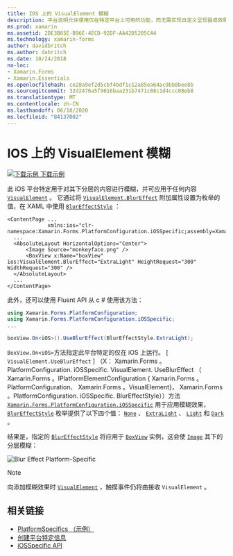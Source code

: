 ```yaml
---
title: IOS 上的 VisualElement 模糊
description: 平台说明允许使用仅在特定平台上可用的功能，而无需实现自定义呈现器或效果。 本文介绍如何使用特定于 iOS 平台的，将模糊应用于 VisualElement。
ms.prod: xamarin
ms.assetid: 2DE3B65E-B96E-4ECD-92DF-AA42D5205C44
ms.technology: xamarin-forms
author: davidbritch
ms.author: dabritch
ms.date: 10/24/2018
no-loc:
- Xamarin.Forms
- Xamarin.Essentials
ms.openlocfilehash: ce28a9ef2d5cbf4bdf1c12a85ea64ac9bb8bee8b
ms.sourcegitcommit: 32d2476a5f9016baa231b7471c88c1d4ccc08eb8
ms.translationtype: MT
ms.contentlocale: zh-CN
ms.lasthandoff: 06/18/2020
ms.locfileid: "84137002"
---
```

# <a name="visualelement-blur-on-ios"></a>IOS 上的 VisualElement 模糊

[![下载示例](~/media/shared/download.png) 下载示例](https://docs.microsoft.com/samples/xamarin/xamarin-forms-samples/userinterface-platformspecifics)

此 iOS 平台特定用于对其下分层的内容进行模糊，并可应用于任何内容 [`VisualElement`](xref:Xamarin.Forms.VisualElement) 。 它通过将 [`VisualElement.BlurEffect`](xref:Xamarin.Forms.PlatformConfiguration.iOSSpecific.VisualElement.BlurEffectProperty) 附加属性设置为枚举的值，在 XAML 中使用 [`BlurEffectStyle`](xref:Xamarin.Forms.PlatformConfiguration.iOSSpecific.BlurEffectStyle) ：

```xaml
<ContentPage ...
             xmlns:ios="clr-namespace:Xamarin.Forms.PlatformConfiguration.iOSSpecific;assembly=Xamarin.Forms.Core">
  ...
  <AbsoluteLayout HorizontalOptions="Center">
      <Image Source="monkeyface.png" />
      <BoxView x:Name="boxView" ios:VisualElement.BlurEffect="ExtraLight" HeightRequest="300" WidthRequest="300" />
  </AbsoluteLayout>
  ...
</ContentPage>
```

此外，还可以使用 Fluent API 从 c # 使用该方法：

```csharp
using Xamarin.Forms.PlatformConfiguration;
using Xamarin.Forms.PlatformConfiguration.iOSSpecific;
...

boxView.On<iOS>().UseBlurEffect(BlurEffectStyle.ExtraLight);
```

`BoxView.On<iOS>`方法指定此平台特定的仅在 iOS 上运行。 [ `VisualElement.UseBlurEffect` ] （X： Xamarin.Forms 。PlatformConfiguration. iOSSpecific. VisualElement. UseBlurEffect （ Xamarin.Forms 。IPlatformElementConfiguration { Xamarin.Forms 。PlatformConfiguration、 Xamarin.Forms 。VisualElement}， Xamarin.Forms 。PlatformConfiguration. iOSSpecific. BlurEffectStyle））方法 [`Xamarin.Forms.PlatformConfiguration.iOSSpecific`](xref:Xamarin.Forms.PlatformConfiguration.iOSSpecific) 用于应用模糊效果， [`BlurEffectStyle`](xref:Xamarin.Forms.PlatformConfiguration.iOSSpecific.BlurEffectStyle) 枚举提供了以下四个值： [`None`](xref:Xamarin.Forms.PlatformConfiguration.iOSSpecific.BlurEffectStyle.None) 、 [`ExtraLight`](xref:Xamarin.Forms.PlatformConfiguration.iOSSpecific.BlurEffectStyle.ExtraLight) 、 [`Light`](xref:Xamarin.Forms.PlatformConfiguration.iOSSpecific.BlurEffectStyle.Light) 和 [`Dark`](xref:Xamarin.Forms.PlatformConfiguration.iOSSpecific.BlurEffectStyle.Dark) 。

结果是，指定的 [`BlurEffectStyle`](xref:Xamarin.Forms.PlatformConfiguration.iOSSpecific.BlurEffectStyle) 将应用于 [`BoxView`](xref:Xamarin.Forms.BoxView) 实例，这会使 [`Image`](xref:Xamarin.Forms.Image) 其下的分层模糊：

![](applying-blur-images/blur-effect.png "Blur Effect Platform-Specific")

> [!NOTE]
> 向添加模糊效果时 [`VisualElement`](xref:Xamarin.Forms.VisualElement) ，触摸事件仍将由接收 `VisualElement` 。

## <a name="related-links"></a>相关链接

- [PlatformSpecifics （示例）](https://docs.microsoft.com/samples/xamarin/xamarin-forms-samples/userinterface-platformspecifics)
- [创建平台特定信息](~/xamarin-forms/platform/platform-specifics/index.md#creating-platform-specifics)
- [iOSSpecific API](xref:Xamarin.Forms.PlatformConfiguration.iOSSpecific)
